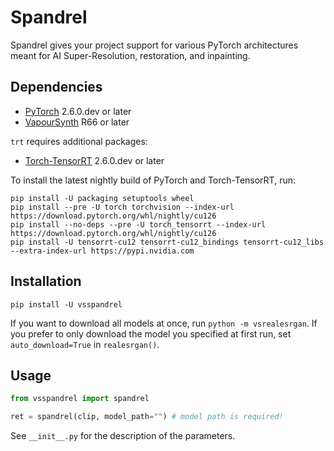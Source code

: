 # Spandrel
Spandrel gives your project support for various PyTorch architectures meant for
AI Super-Resolution, restoration, and inpainting. 

## Dependencies
- [PyTorch](https://pytorch.org/get-started/) 2.6.0.dev or later
- [VapourSynth](http://www.vapoursynth.com/) R66 or later

`trt` requires additional packages:
- [Torch-TensorRT](https://pytorch.org/TensorRT/) 2.6.0.dev or later

To install the latest nightly build of PyTorch and Torch-TensorRT, run:
```
pip install -U packaging setuptools wheel
pip install --pre -U torch torchvision --index-url https://download.pytorch.org/whl/nightly/cu126
pip install --no-deps --pre -U torch_tensorrt --index-url https://download.pytorch.org/whl/nightly/cu126
pip install -U tensorrt-cu12 tensorrt-cu12_bindings tensorrt-cu12_libs --extra-index-url https://pypi.nvidia.com
```


## Installation
```
pip install -U vsspandrel
```

If you want to download all models at once, run `python -m vsrealesrgan`. If you prefer to only download the model you
specified at first run, set `auto_download=True` in `realesrgan()`.


## Usage
```python
from vsspandrel import spandrel

ret = spandrel(clip, model_path="") # model path is required!
```

See `__init__.py` for the description of the parameters.
